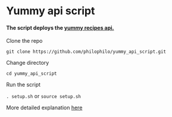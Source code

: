 # Yummy api script

#### The script deploys the [yummy recipes api.](https://github.com/philophilo/yummy_api)

Clone the repo

`git clone https://github.com/philophilo/yummy_api_script.git`

Change directory

`cd yummy_api_script`

Run the script

`. setup.sh` or `source setup.sh`

More detailed explanation [here](https://medium.com/@phil.kwesiga/automate-deploying-python-flask-api-and-react-redux-frontend-to-aws-ec2-instances-ea17ea4a64a5)
